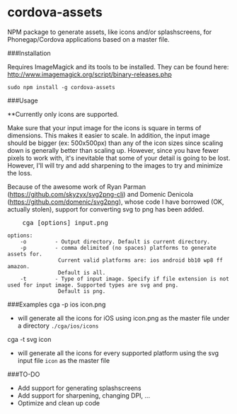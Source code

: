 cordova-assets
===============

NPM package to generate assets, like icons and/or splashscreens, for Phonegap/Cordova applications based on a master file.

###Installation

Requires ImageMagick and its tools to be installed. They can be found here:  <http://www.imagemagick.org/script/binary-releases.php>


`sudo npm install -g cordova-assets`


###Usage

**Currently only icons are supported.

Make sure that your input image for the icons is square in terms of dimensions. This makes it easier to scale.  In addition, the input image should be bigger (ex: 500x500px) than any of the icon sizes since scaling down is generally better than scaling up. However, since you have fewer pixels to work with, it's inevitable that some of your detail is going to be lost. However, I'll will try and add sharpening to the images to try and minimize the loss.

Because of the awesome work of Ryan Parman (https://github.com/skyzyx/svg2png-cli) and Domenic Denicola (https://github.com/domenic/svg2png), whose code I have borrowed (OK, actually stolen), support for converting svg to png has been added.

<pre>
    cga [options] input.png
</pre>

```
options:
	-o         - Output directory. Default is current directory.
    -p         - comma delimited (no spaces) platforms to generate assets for.
                Current valid platforms are: ios android bb10 wp8 ff amazon.
                Default is all.
    -t         - Type of input image. Specify if file extension is not used for input image. Supported types are svg and png.
    			Default is png.                
```

###Examples
cga -p ios icon.png

- will generate all the icons for iOS using icon.png as the master file under a directory `./cga/ios/icons`

cga -t svg icon

- will generate all the icons for every supported platform using the svg input file `icon` as the master file


###TO-DO

- Add support for generating splashscreens
- Add support for sharpening, changing DPI, ...
- Optimize and clean up code
